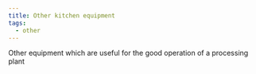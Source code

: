 ```yaml
---
title: Other kitchen equipment
tags:
  - other
---
```

Other equipment which are useful for the good operation of a processing plant
